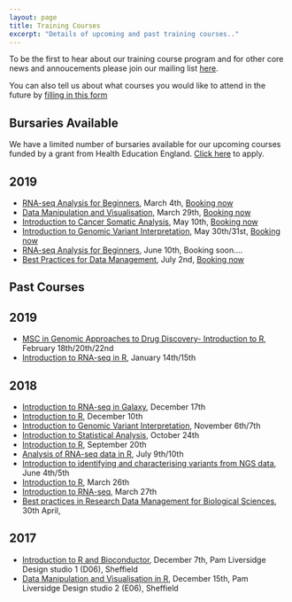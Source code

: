 ```yaml
---
layout: page
title: Training Courses
excerpt: "Details of upcoming and past training courses.."
---
```


To be the first to hear about our training course program and for other core news and annoucements please join our mailing list [here](https://groups.google.com/a/sheffield.ac.uk/forum/#!forum/bioinformatics-core-news/join). 

You can also tell us about what courses you would like to attend in the future by [filling in this form](http://goo.gl/97fZGt)

## Bursaries Available

We have a limited number of bursaries available for our upcoming courses funded by a grant from Health Education England. [Click here](https://docs.google.com/forms/d/e/1FAIpQLSdNIWfgFD9WUiq4wDa-8kNDyhpkAh8VgtvzjlctY2dnldfo7A/viewform) to apply.

## 2019

- [RNA-seq Analysis for Beginners](http://sbc.shef.ac.uk/training/rna-seq-introduction-2019-03-04/), March 4th, [Booking now](https://onlineshop.shef.ac.uk/conferences-and-events/faculty-of-medicine-dentistry-and-health/neuroscience/introduction-to-rnaseq-march-2019)
- [Data Manipulation and Visualisation](http://sbc.shef.ac.uk/training/r-introduction-2019-03-29/), March 29th, [Booking now](https://onlineshop.shef.ac.uk/conferences-and-events/faculty-of-medicine-dentistry-and-health/neuroscience/data-manipulation-and-visualisation)
- [Introduction to Cancer Somatic Analysis](http://sbc.shef.ac.uk/training/somatic-variants-introduction-2019-05-10), May 10th, [Booking now](https://onlineshop.shef.ac.uk/conferences-and-events/faculty-of-medicine-dentistry-and-health/neuroscience/introduction-to-cancer-somatic-analysis)
- [Introduction to Genomic Variant Interpretation](http://sbc.shef.ac.uk/training/variants-introduction-2019-05-30), May 30th/31st, [Booking now](https://onlineshop.shef.ac.uk/conferences-and-events/faculty-of-medicine-dentistry-and-health/neuroscience/introduction-to-genomic-variant-interpretation)
- [RNA-seq Analysis for Beginners](http://sbc.shef.ac.uk/training/rna-seq-introduction-2019-06-10/), June 10th, Booking soon....
- [Best Practices for Data Management](http://sbc.shef.ac.uk/training/data-management-2019-07-02/), July 2nd, [Booking now](https://onlineshop.shef.ac.uk/conferences-and-events/faculty-of-medicine-dentistry-and-health/neuroscience/best-practices-for-data-management)

## Past Courses

## 2019

- [MSC in Genomic Approaches to Drug Discovery- Introduction to R](http://sbc.shef.ac.uk/gadd-bioinformatics), February 18th/20th/22nd
- [Introduction to RNA-seq in R](http://sbc.shef.ac.uk/training/rna-seq-in-r-2019-01-14), January 14th/15th

## 2018

- [Introduction to RNA-seq in Galaxy](http://sbc.shef.ac.uk/training/rna-seq-introduction-2018-12-17), December 17th
- [Introduction to R](http://sbc.shef.ac.uk/training/r-introduction-2018-12-10), December 10th
- [Introduction to Genomic Variant Interpretation](http://sbc.shef.ac.uk/training/variants-introduction-2018-11-06), November 6th/7th
- [Introduction to Statistical Analysis](http://sbc.shef.ac.uk/training/stats-introduction-2018-10-24), October 24th
- [Introduction to R](http://sbc.shef.ac.uk/training/r-introduction-2018-09-20), September 20th
- [Analysis of RNA-seq data in R](http://sbc.shef.ac.uk/training/rna-seq-in-r-2018-07-09/), July 9th/10th
- [Introduction to identifying and characterising variants from NGS data](http://sbc.shef.ac.uk/training/variants-introduction-2018-06-04/), June 4th/5th
- [Introduction to R](http://sbc.shef.ac.uk/training/r-introduction-2018-03-26/), March 26th
- [Introduction to RNA-seq](http://sbc.shef.ac.uk/training/rna-seq-introduction-2018-03-27/), March 27th
- [Best practices in Research Data Management for Biological Sciences](http://sbc.shef.ac.uk/training/data-management-2018-04-30/), 30th April, 

## 2017

- [Introduction to R and Bioconductor](r-introduction-2017-12-07), December 7th, Pam Liversidge Design studio 1 (D06), Sheffield
- [Data Manipulation and Visualisation in R](r-tidyverse-2017-12-15), December 15th, Pam Liversidge Design studio 2 (E06), Sheffield


